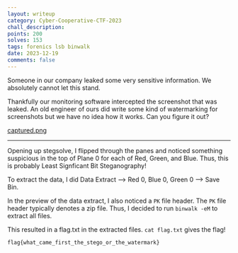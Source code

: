 ```yaml
---
layout: writeup
category: Cyber-Cooperative-CTF-2023
chall_description:
points: 200
solves: 153
tags: forenics lsb binwalk
date: 2023-12-19
comments: false
---
```


Someone in our company leaked some very sensitive information. We absolutely cannot let this stand.  

Thankfully our monitoring software intercepted the screenshot that was leaked. An old engineer of ours did write some kind of watermarking for screenshots but we have no idea how it works. Can you figure it out?  

[captured.png](https://github.com/Nightxade/ctf-writeups/blob/master/assets/CTFs/Cyber-Cooperative-CTF-2023/forensics/captured.png)  

---

Opening up stegsolve, I flipped through the panes and noticed something suspicious in the top of Plane 0 for each of Red, Green, and Blue. Thus, this is probably Least Signficant Bit Steganography!  

To extract the data, I did Data Extract --> Red 0, Blue 0, Green 0 --> Save Bin.  

In the preview of the data extract, I also noticed a `PK` file header. The `PK` file header typically denotes a zip file. Thus, I decided to run `binwalk -eM` to extract all files.  

This resulted in a flag.txt in the extracted files. `cat flag.txt` gives the flag!  

    flag{what_came_first_the_stego_or_the_watermark}
